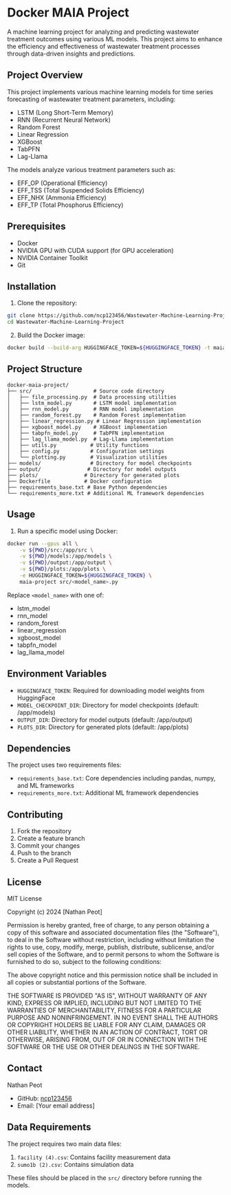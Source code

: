 # Docker MAIA Project

A machine learning project for analyzing and predicting wastewater treatment outcomes using various ML models. This project aims to enhance the efficiency and effectiveness of wastewater treatment processes through data-driven insights and predictions.

## Project Overview

This project implements various machine learning models for time series forecasting of wastewater treatment parameters, including:
- LSTM (Long Short-Term Memory)
- RNN (Recurrent Neural Network)
- Random Forest
- Linear Regression
- XGBoost
- TabPFN
- Lag-Llama

The models analyze various treatment parameters such as:
- EFF_OP (Operational Efficiency)
- EFF_TSS (Total Suspended Solids Efficiency)
- EFF_NHX (Ammonia Efficiency)
- EFF_TP (Total Phosphorus Efficiency)

## Prerequisites

- Docker
- NVIDIA GPU with CUDA support (for GPU acceleration)
- NVIDIA Container Toolkit
- Git

## Installation

1. Clone the repository:
```bash
git clone https://github.com/ncp123456/Wastewater-Machine-Learning-Project.git
cd Wastewater-Machine-Learning-Project
```

2. Build the Docker image:
```bash
docker build --build-arg HUGGINGFACE_TOKEN=${HUGGINGFACE_TOKEN} -t maia-project .
```

## Project Structure

```
docker-maia-project/
├── src/                    # Source code directory
│   ├── file_processing.py  # Data processing utilities
│   ├── lstm_model.py       # LSTM model implementation
│   ├── rnn_model.py        # RNN model implementation
│   ├── random_forest.py    # Random Forest implementation
│   ├── linear_regression.py # Linear Regression implementation
│   ├── xgboost_model.py    # XGBoost implementation
│   ├── tabpfn_model.py     # TabPFN implementation
│   ├── lag_llama_model.py  # Lag-Llama implementation
│   ├── utils.py           # Utility functions
│   ├── config.py          # Configuration settings
│   └── plotting.py        # Visualization utilities
├── models/                # Directory for model checkpoints
├── output/               # Directory for model outputs
├── plots/               # Directory for generated plots
├── Dockerfile           # Docker configuration
├── requirements_base.txt # Base Python dependencies
└── requirements_more.txt # Additional ML framework dependencies
```

## Usage

1. Run a specific model using Docker:
```bash
docker run --gpus all \
    -v ${PWD}/src:/app/src \
    -v ${PWD}/models:/app/models \
    -v ${PWD}/output:/app/output \
    -v ${PWD}/plots:/app/plots \
    -e HUGGINGFACE_TOKEN=${HUGGINGFACE_TOKEN} \
    maia-project src/<model_name>.py
```

Replace `<model_name>` with one of:
- lstm_model
- rnn_model
- random_forest
- linear_regression
- xgboost_model
- tabpfn_model
- lag_llama_model

## Environment Variables

- `HUGGINGFACE_TOKEN`: Required for downloading model weights from HuggingFace
- `MODEL_CHECKPOINT_DIR`: Directory for model checkpoints (default: /app/models)
- `OUTPUT_DIR`: Directory for model outputs (default: /app/output)
- `PLOTS_DIR`: Directory for generated plots (default: /app/plots)

## Dependencies

The project uses two requirements files:
- `requirements_base.txt`: Core dependencies including pandas, numpy, and ML frameworks
- `requirements_more.txt`: Additional ML framework dependencies

## Contributing

1. Fork the repository
2. Create a feature branch
3. Commit your changes
4. Push to the branch
5. Create a Pull Request

## License

MIT License

Copyright (c) 2024 [Nathan Peot]

Permission is hereby granted, free of charge, to any person obtaining a copy
of this software and associated documentation files (the "Software"), to deal
in the Software without restriction, including without limitation the rights
to use, copy, modify, merge, publish, distribute, sublicense, and/or sell
copies of the Software, and to permit persons to whom the Software is
furnished to do so, subject to the following conditions:

The above copyright notice and this permission notice shall be included in all
copies or substantial portions of the Software.

THE SOFTWARE IS PROVIDED "AS IS", WITHOUT WARRANTY OF ANY KIND, EXPRESS OR
IMPLIED, INCLUDING BUT NOT LIMITED TO THE WARRANTIES OF MERCHANTABILITY,
FITNESS FOR A PARTICULAR PURPOSE AND NONINFRINGEMENT. IN NO EVENT SHALL THE
AUTHORS OR COPYRIGHT HOLDERS BE LIABLE FOR ANY CLAIM, DAMAGES OR OTHER
LIABILITY, WHETHER IN AN ACTION OF CONTRACT, TORT OR OTHERWISE, ARISING FROM,
OUT OF OR IN CONNECTION WITH THE SOFTWARE OR THE USE OR OTHER DEALINGS IN THE
SOFTWARE.

## Contact

Nathan Peot
- GitHub: [ncp123456](https://github.com/ncp123456)
- Email: [Your email address]

## Data Requirements

The project requires two main data files:
1. `facility (4).csv`: Contains facility measurement data
2. `sumo1b (2).csv`: Contains simulation data

These files should be placed in the `src/` directory before running the models.

